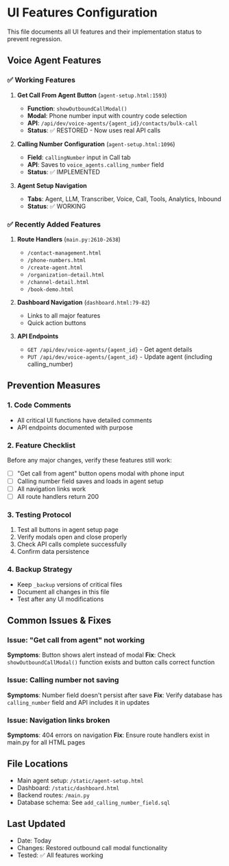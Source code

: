 # UI Features Configuration

This file documents all UI features and their implementation status to prevent regression.

## Voice Agent Features

### ✅ Working Features

1. **Get Call From Agent Button** (`agent-setup.html:1593`)
   - **Function**: `showOutboundCallModal()`
   - **Modal**: Phone number input with country code selection
   - **API**: `/api/dev/voice-agents/{agent_id}/contacts/bulk-call`
   - **Status**: ✅ RESTORED - Now uses real API calls

2. **Calling Number Configuration** (`agent-setup.html:1096`)
   - **Field**: `callingNumber` input in Call tab
   - **API**: Saves to `voice_agents.calling_number` field
   - **Status**: ✅ IMPLEMENTED

3. **Agent Setup Navigation**
   - **Tabs**: Agent, LLM, Transcriber, Voice, Call, Tools, Analytics, Inbound
   - **Status**: ✅ WORKING

### ✅ Recently Added Features

1. **Route Handlers** (`main.py:2610-2638`)
   - `/contact-management.html`
   - `/phone-numbers.html`
   - `/create-agent.html`
   - `/organization-detail.html`
   - `/channel-detail.html`
   - `/book-demo.html`

2. **Dashboard Navigation** (`dashboard.html:79-82`)
   - Links to all major features
   - Quick action buttons

3. **API Endpoints**
   - `GET /api/dev/voice-agents/{agent_id}` - Get agent details
   - `PUT /api/dev/voice-agents/{agent_id}` - Update agent (including calling_number)

## Prevention Measures

### 1. Code Comments
- All critical UI functions have detailed comments
- API endpoints documented with purpose

### 2. Feature Checklist
Before any major changes, verify these features still work:
- [ ] "Get call from agent" button opens modal with phone input
- [ ] Calling number field saves and loads in agent setup
- [ ] All navigation links work
- [ ] All route handlers return 200

### 3. Testing Protocol
1. Test all buttons in agent setup page
2. Verify modals open and close properly
3. Check API calls complete successfully
4. Confirm data persistence

### 4. Backup Strategy
- Keep `_backup` versions of critical files
- Document all changes in this file
- Test after any UI modifications

## Common Issues & Fixes

### Issue: "Get call from agent" not working
**Symptoms**: Button shows alert instead of modal
**Fix**: Check `showOutboundCallModal()` function exists and button calls correct function

### Issue: Calling number not saving
**Symptoms**: Number field doesn't persist after save
**Fix**: Verify database has `calling_number` field and API includes it in updates

### Issue: Navigation links broken
**Symptoms**: 404 errors on navigation
**Fix**: Ensure route handlers exist in main.py for all HTML pages

## File Locations

- Main agent setup: `/static/agent-setup.html`
- Dashboard: `/static/dashboard.html`
- Backend routes: `/main.py`
- Database schema: See `add_calling_number_field.sql`

## Last Updated
- Date: Today
- Changes: Restored outbound call modal functionality
- Tested: ✅ All features working